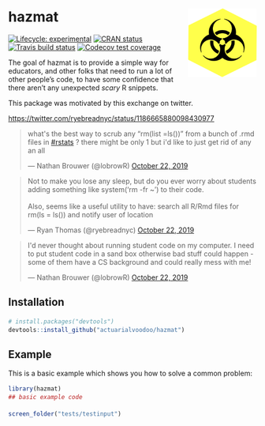 
<!-- README.md is generated from README.Rmd. Please edit that file -->

# hazmat <img src='man/figures/logo.png' align="right" height="139"/>

<!-- badges: start -->

[![Lifecycle:
experimental](https://img.shields.io/badge/lifecycle-experimental-orange.svg)](https://www.tidyverse.org/lifecycle/#experimental)
[![CRAN
status](https://www.r-pkg.org/badges/version/hazmat)](https://CRAN.R-project.org/package=hazmat)
[![Travis build
status](https://travis-ci.org/actuarialvoodoo/hazmat.svg?branch=master)](https://travis-ci.org/actuarialvoodoo/hazmat)
[![Codecov test
coverage](https://codecov.io/gh/actuarialvoodoo/hazmat/branch/master/graph/badge.svg)](https://codecov.io/gh/actuarialvoodoo/hazmat?branch=master)
<!-- badges: end -->

The goal of hazmat is to provide a simple way for educators, and other
folks that need to run a lot of other people’s code, to have some
confidence that there aren’t any unexpected *scary* R snippets.

This package was motivated by this exchange on twitter.

<https://twitter.com/ryebreadnyc/status/1186665880098430977>

<blockquote class="twitter-tweet">

<p lang="en" dir="ltr">

what's the best way to scrub any “rm(list =ls())” from a bunch of .rmd
files in
<a href="https://twitter.com/hashtag/rstats?src=hash&amp;ref_src=twsrc%5Etfw">\#rstats</a>
? there might be only 1 but i'd like to just get rid of any an all

</p>

— Nathan Brouwer (@lobrowR)
<a href="https://twitter.com/lobrowR/status/1186661775502008320?ref_src=twsrc%5Etfw">October
22,
2019</a>

</blockquote>

<script async src="https://platform.twitter.com/widgets.js" charset="utf-8"></script>

<blockquote class="twitter-tweet">

<p lang="en" dir="ltr">

Not to make you lose any sleep, but do you ever worry about students
adding something like system(‘rm -fr ~’) to their code.<br><br>Also,
seems like a useful utility to have: search all R/Rmd files for rm(ls =
ls()) and notify user of location

</p>

— Ryan Thomas (@ryebreadnyc)
<a href="https://twitter.com/ryebreadnyc/status/1186665880098430977?ref_src=twsrc%5Etfw">October
22,
2019</a>

</blockquote>

<script async src="https://platform.twitter.com/widgets.js" charset="utf-8"></script>

<blockquote class="twitter-tweet">

<p lang="en" dir="ltr">

I'd never thought about running student code on my computer. I need to
put student code in a sand box otherwise bad stuff could happen - some
of them have a CS background and could really mess with me\!

</p>

— Nathan Brouwer (@lobrowR)
<a href="https://twitter.com/lobrowR/status/1186666905395838976?ref_src=twsrc%5Etfw">October
22,
2019</a>

</blockquote>

<script async src="https://platform.twitter.com/widgets.js" charset="utf-8"></script>

## Installation

``` r
# install.packages("devtools")
devtools::install_github("actuarialvoodoo/hazmat")
```

## Example

This is a basic example which shows you how to solve a common problem:

``` r
library(hazmat)
## basic example code

screen_folder("tests/testinput")
```
